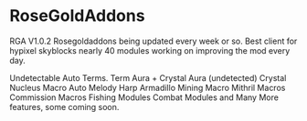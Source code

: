 # RoseGoldAddons
RGA V1.0.2
Rosegoldaddons being updated every week or so.
Best client for hypixel skyblocks
nearly 40 modules
working on improving the mod every day.


Undetectable Auto Terms.
Term Aura + Crystal Aura (undetected)
Crystal Nucleus Macro
Auto Melody Harp
Armadillo Mining Macro
Mithril Macros
Commission Macros
Fishing Modules
Combat Modules
and Many More features, some coming soon.
